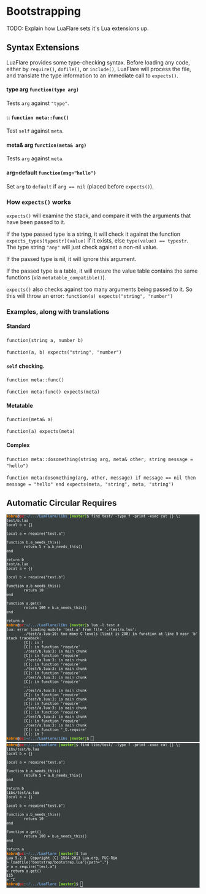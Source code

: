 # Bootstrapping

TODO: Explain how LuaFlare sets it's Lua extensions up.

## Syntax Extensions

LuaFlare provides some type-checking syntax.  Before loading any code, either by `require()`, `dofile()`, or `include()`, LuaFlare will process the file, and translate the type information to an immediate call to `expects()`.

#### type arg `function(type arg)`

Tests `arg` against `"type"`.

#### :: `function meta::func()`

Test `self` against `meta`.

#### meta& arg `function(meta& arg)`

Tests `arg` against `meta`.

#### arg=default `function(msg="hello")`

Set `arg` to `default` if `arg == nil` (placed before `expects()`).

### How `expects()` works

`expects()` will examine the stack, and compare it with the arguments that have been passed to it.

If the type passed type is a string, it will check it against the function `expects_types[typestr](value)` if it exists, else `type(value) == typestr`.  The type string `"any"` will just check against a non-nil value.

If the passed type is nil, it will ignore this argument.

If the passed type is a table, it will ensure the value table contains the same functions (via `metatable_compatible()`).

`expects()` also checks against too many arguments being passed to it.  So this will throw an error: `function(a) expects("string", "number")`

### Examples, along with translations

#### Standard

`function(string a, number b)`

`function(a, b) expects("string", "number")`

#### `self` checking.

`function meta::func()`

`function meta:func() expects(meta)`

#### Metatable

`function(meta& a)`

`function(a) expects(meta)`

#### Complex

`function meta::dosomething(string arg, meta& other, string message = "hello")`

`function meta:dosomething(arg, other, message) if message == nil then message = "hello" end expects(meta, "string", meta, "string")`

## Automatic Circular Requires

![](images/non-bootstrapped-acr.png "Circular require in Lua")
![](images/bootstrapped-acr.png "Circular require in bootstrapped Lua")
